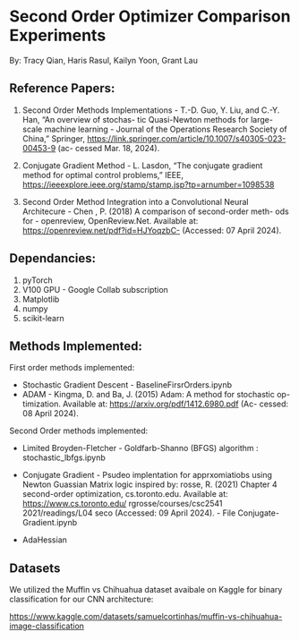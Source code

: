 # Second Order Optimizer Comparison Experiments
By: Tracy Qian, Haris Rasul, Kailyn Yoon, Grant Lau

## Reference Papers:
1. Second Order Methods Implementations - T.-D. Guo, Y. Liu, and C.-Y. Han, “An overview of stochas- tic Quasi-Newton methods for large-scale machine learning - Journal of the Operations Research Society of China,” Springer, https://link.springer.com/article/10.1007/s40305-023-00453-9 (ac- cessed Mar. 18, 2024).

2. Conjugate Gradient Method - L. Lasdon, “The conjugate gradient method for optimal control problems,” IEEE, https://ieeexplore.ieee.org/stamp/stamp.jsp?tp=arnumber=1098538

3. Second Order Method Integration into a Convolutional Neural Architecure - Chen , P. (2018) A comparison of second-order meth-
ods for - openreview, OpenReview.Net. Available at:
https://openreview.net/pdf?id=HJYoqzbC- (Accessed: 07 April
2024).

## Dependancies: 
1. pyTorch
2. V100 GPU - Google Collab subscription
3. Matplotlib
4. numpy
5. scikit-learn

## Methods Implemented:

First order methods implemented:
 - Stochastic Gradient Descent - BaselineFirsrOrders.ipynb
 - ADAM - Kingma, D. and Ba, J. (2015) Adam: A method for stochastic op- timization. Available at: https://arxiv.org/pdf/1412.6980.pdf (Ac- cessed: 08 April 2024).

Second Order methods implemented:

- Limited Broyden-Fletcher - Goldfarb-Shanno (BFGS) algorithm : stochastic_lbfgs.ipynb

- Conjugate Gradient - Psudeo implentation for apprxomiatiobs using Newton Guassian Matrix logic inspired by: rosse, R. (2021) Chapter 4 second-order
optimization, cs.toronto.edu. Available at:
https://www.cs.toronto.edu/ rgrosse/courses/csc2541 2021/readings/L04 seco
(Accessed: 09 April 2024). - File Conjugate-Gradient.ipynb

- AdaHessian 

## Datasets

We utilized the Muffin vs Chihuahua dataset avaibale on Kaggle for binary classification for our CNN architecture:

https://www.kaggle.com/datasets/samuelcortinhas/muffin-vs-chihuahua-image-classification


